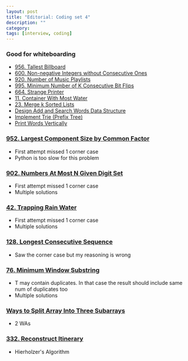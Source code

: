 ```yaml
---
layout: post
title: "Editorial: Coding set 4" 
description: ""
category: 
tags: [interview, coding]
---
```


### Good for whiteboarding
* [956. Tallest Billboard](https://leetcode.com/submissions/detail/345017714/)
* [600. Non-negative Integers without Consecutive Ones](https://leetcode.com/submissions/detail/348289129/)
* [920. Number of Music Playlists](https://leetcode.com/submissions/detail/354028044/)
* [995. Minimum Number of K Consecutive Bit Flips](https://leetcode.com/submissions/detail/348299521/)
* [664. Strange Printer](https://leetcode.com/submissions/detail/348031920/)
* [11. Container With Most Water](https://leetcode.com/submissions/detail/363114517/)
* [23. Merge k Sorted Lists](https://leetcode.com/submissions/detail/355974960/)
* [Design Add and Search Words Data Structure](https://leetcode.com/submissions/detail/407138831/)
* [Implement Trie (Prefix Tree)](https://leetcode.com/submissions/detail/386890415/)
* [Print Words Vertically](https://leetcode.com/submissions/detail/407179510/)

### [952. Largest Component Size by Common Factor](https://leetcode.com/submissions/detail/354468326/)
* First attempt missed 1 corner case
* Python is too slow for this problem

### [902. Numbers At Most N Given Digit Set](https://leetcode.com/submissions/detail/355453235/)
* First attempt missed 1 corner case
* Multiple solutions

### [42. Trapping Rain Water](https://leetcode.com/submissions/detail/355565871/)
* First attempt missed 1 corner case
* Multiple solutions

### [128. Longest Consecutive Sequence](https://leetcode.com/submissions/detail/355760145/)
* Saw the corner case but my reasoning is wrong

### [76. Minimum Window Substring](https://leetcode.com/submissions/detail/355963525/)
* T may contain duplicates. In that case the result should include same num of duplicates too
* Multiple solutions

### [Ways to Split Array Into Three Subarrays](https://leetcode.com/submissions/detail/437989159/)
* 2 WAs

### [332. Reconstruct Itinerary](https://leetcode.com/submissions/detail/407099854/)
* Hierholzer's Algorithm
